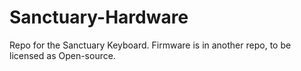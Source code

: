 # Sanctuary-Hardware
Repo for the Sanctuary Keyboard. Firmware is in another repo, to be licensed as Open-source. 
